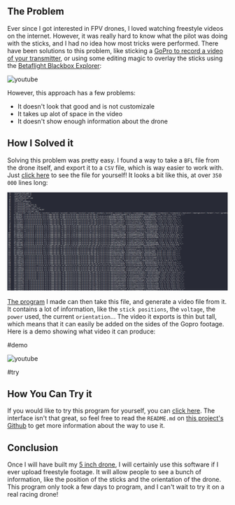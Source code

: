 ## The Problem

Ever since I got interested in FPV drones, I loved watching freestyle videos on the internet. However, it was really hard to know what the pilot was doing with the sticks, and I had no idea how most tricks were performed. There have been solutions to this problem, like sticking a [GoPro to record a video of your transmitter](https://youtu.be/OFnPqIaliqg?t=57), or using some editing magic to overlay the sticks using the [Betaflight Blackbox Explorer](https://github.com/betaflight/blackbox-log-viewer/releases):

![youtube](https://www.youtube.com/embed/t2FTDpKMfw8)

However, this approach has a few problems:

- It doesn't look that good and is not customizale
- It takes up alot of space in the video
- It doesn't show enough information about the drone

## How I Solved it

Solving this problem was pretty easy. I found a way to take a `BFL` file from the drone itself, and export it to a `CSV` file, which is way easier to work with. Just [click here](./Blackbox%20Video%20Exporter/2_ESC_SENSOR_RPM_100MB.BFL.csv) to see the file for yourself! It looks a bit like this, at over `350 000` lines long:

![](./screenshot.png)

[The program](https://github.com/Bricktech2000/Blackbox-Video-Exporter) I made can then take this file, and generate a video file from it. It contains a lot of information, like the `stick positions`, the `voltage`, the `power` used, the current `orientation`... The video it exports is thin but tall, which means that it can easily be added on the sides of the Gopro footage. Here is a demo showing what video it can produce:

#demo

![youtube](https://www.youtube.com/embed/ZwEiSLSOzwo)

#try

## How You Can Try it

If you would like to try this program for yourself, you can [click here](./Blackbox%20Video%20Exporter/index.html). The interface isn't that great, so feel free to read the `README.md` on [this project's Github](https://github.com/Bricktech2000/Blackbox-Video-Exporter) to get more information about the way to use it.

## Conclusion

Once I will have built my [5 inch drone](../5-inch-Drone-Parts/), I will certainly use this software if I ever upload freestyle footage. It will allow people to see a bunch of information, like the position of the sticks and the orientation of the drone. This program only took a few days to program, and I can't wait to try it on a real racing drone!
